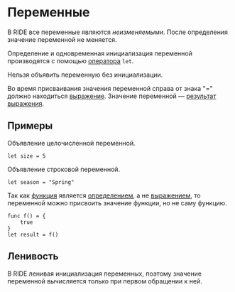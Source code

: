 # Переменные

В RIDE все переменные являются _неизменяемыми_. После определения значение переменной не меняется.

Определение и одновременная инициализация переменной производятся с помощью [оператора](/ride/operators.md) `let`.

Нельзя объявить переменную без инициализации.

Во время присваивания значения переменной справа от знака "=" должно находиться [выражение](/ride/base-concepts/expression.md). Значение переменной — [результат выражения](/ride/base-concepts/expression.md#expression-result).

## Примеры

Объявление целочисленной переменной.

``` ride
let size = 5
```

Объявление строковой переменной.

``` ride
let season = "Spring"
```

Так как [функция](/ride/functions.md) является [определением](/ride/base-concepts/definition.md), а не [выражением](/ride/base-concepts/expression.md), то переменной можно присвоить значение функции, но не саму функцию.

``` ride
func f() = {
    true
}
let result = f()
```

## Ленивость

В RIDE ленивая инициализация переменных, поэтому значение переменной вычисляется только при первом обращении к ней.
